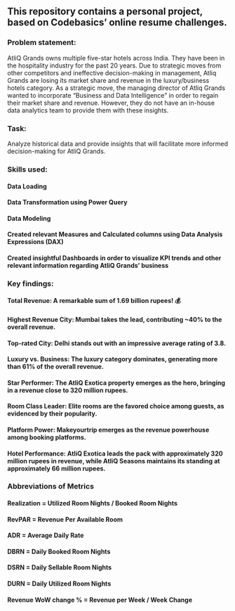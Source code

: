 ## This repository contains a personal project, based on Codebasics’ online resume challenges.

### Problem statement:
AtliQ Grands owns multiple five-star hotels across India. They have been in the hospitality industry for the past 20 years. Due to strategic moves from other competitors and ineffective decision-making in management, Atliq Grands are losing its market share and revenue in the luxury/business hotels category. As a strategic move, the managing director of Atliq Grands wanted to incorporate “Business and Data Intelligence” in order to regain their market share and revenue. However, they do not have an in-house data analytics team to provide them with these insights.
### Task:
Analyze historical data and provide insights that will facilitate more informed decision-making for AtliQ Grands.
### Skills used:
#### Data Loading
#### Data Transformation using Power Query
#### Data Modeling
#### Created relevant Measures and Calculated columns using Data Analysis Expressions (DAX)
#### Created insightful Dashboards in order to visualize KPI trends and other relevant information regarding AtliQ Grands’ business

### Key findings:
#### Total Revenue: A remarkable sum of 1.69 billion rupees! 💰
#### Highest Revenue City: Mumbai takes the lead, contributing ~40% to the overall revenue.
#### Top-rated City: Delhi stands out with an impressive average rating of 3.8.
#### Luxury vs. Business: The luxury category dominates, generating more than 61% of the overall revenue.
#### Star Performer: The AtliQ Exotica property emerges as the hero, bringing in a revenue close to 320 million rupees.
#### Room Class Leader: Elite rooms are the favored choice among guests, as evidenced by their popularity.
#### Platform Power: Makeyourtrip emerges as the revenue powerhouse among booking platforms.
#### Hotel Performance: AtliQ Exotica leads the pack with approximately 320 million rupees in revenue, while AtliQ Seasons maintains its standing at approximately 66 million rupees.

### Abbreviations of Metrics
#### Realization = Utilized Room Nights / Booked Room Nights
#### RevPAR	= Revenue Per Available Room
#### ADR = Average Daily Rate
#### DBRN	= Daily Booked Room Nights
#### DSRN	= Daily Sellable Room Nights
#### DURN	= Daily Utilized Room Nights
#### Revenue WoW change % =	Revenue per Week / Week Change

